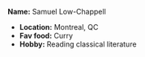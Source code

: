 **Name:** Samuel Low-Chappell

* **Location:** Montreal, QC
* **Fav food:** Curry
* **Hobby:** Reading classical literature
